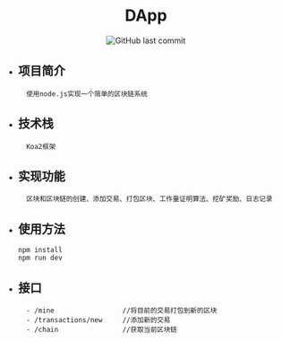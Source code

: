 # <center>DApp</center>

<p align="center">
        <img alt="GitHub last commit" src="https://img.shields.io/github/last-commit/littlechameleon/DApp?style=flat-square">
</p>

- ## 项目简介

        使用node.js实现一个简单的区块链系统

- ## 技术栈

        Koa2框架

- ## 实现功能

        区块和区块链的创建、添加交易、打包区块、工作量证明算法、挖矿奖励、日志记录

- ## 使用方法

    ```shell
    npm install
    npm run dev
    ```

- ## 接口

        - /mine                 //将目前的交易打包到新的区块
        - /transactions/new     //添加新的交易
        - /chain                //获取当前区块链
